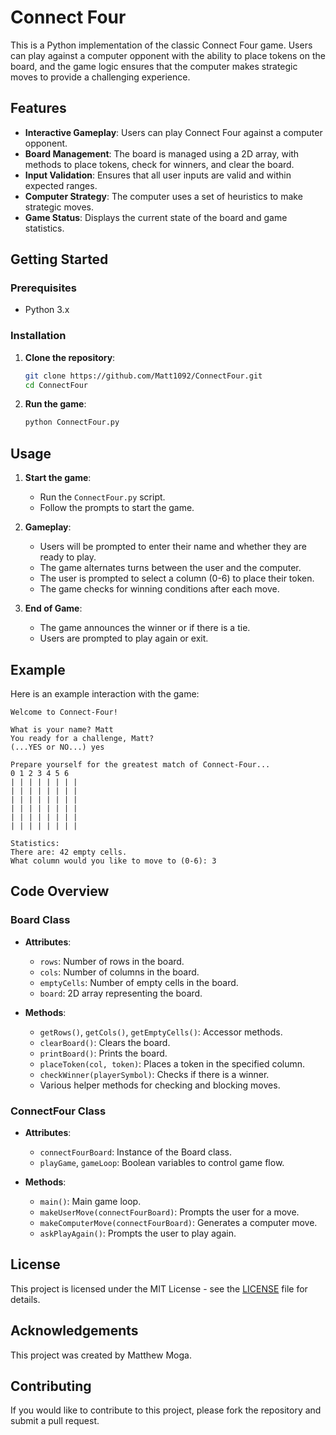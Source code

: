 # Connect Four

This is a Python implementation of the classic Connect Four game. Users can play against a computer opponent with the ability to place tokens on the board, and the game logic ensures that the computer makes strategic moves to provide a challenging experience.

## Features

- **Interactive Gameplay**: Users can play Connect Four against a computer opponent.
- **Board Management**: The board is managed using a 2D array, with methods to place tokens, check for winners, and clear the board.
- **Input Validation**: Ensures that all user inputs are valid and within expected ranges.
- **Computer Strategy**: The computer uses a set of heuristics to make strategic moves.
- **Game Status**: Displays the current state of the board and game statistics.

## Getting Started

### Prerequisites

- Python 3.x

### Installation

1. **Clone the repository**:
    ```bash
    git clone https://github.com/Matt1092/ConnectFour.git
    cd ConnectFour
    ```

2. **Run the game**:
    ```bash
    python ConnectFour.py
    ```

## Usage

1. **Start the game**:
    - Run the `ConnectFour.py` script.
    - Follow the prompts to start the game.

2. **Gameplay**:
    - Users will be prompted to enter their name and whether they are ready to play.
    - The game alternates turns between the user and the computer.
    - The user is prompted to select a column (0-6) to place their token.
    - The game checks for winning conditions after each move.

3. **End of Game**:
    - The game announces the winner or if there is a tie.
    - Users are prompted to play again or exit.

## Example

Here is an example interaction with the game:
```text
Welcome to Connect-Four!

What is your name? Matt
You ready for a challenge, Matt?
(...YES or NO...) yes

Prepare yourself for the greatest match of Connect-Four...
0 1 2 3 4 5 6
| | | | | | | |
| | | | | | | |
| | | | | | | |
| | | | | | | |
| | | | | | | |
| | | | | | | |

Statistics:
There are: 42 empty cells.
What column would you like to move to (0-6): 3
```

## Code Overview

### Board Class

- **Attributes**:
  - `rows`: Number of rows in the board.
  - `cols`: Number of columns in the board.
  - `emptyCells`: Number of empty cells in the board.
  - `board`: 2D array representing the board.

- **Methods**:
  - `getRows()`, `getCols()`, `getEmptyCells()`: Accessor methods.
  - `clearBoard()`: Clears the board.
  - `printBoard()`: Prints the board.
  - `placeToken(col, token)`: Places a token in the specified column.
  - `checkWinner(playerSymbol)`: Checks if there is a winner.
  - Various helper methods for checking and blocking moves.

### ConnectFour Class

- **Attributes**:
  - `connectFourBoard`: Instance of the Board class.
  - `playGame`, `gameLoop`: Boolean variables to control game flow.

- **Methods**:
  - `main()`: Main game loop.
  - `makeUserMove(connectFourBoard)`: Prompts the user for a move.
  - `makeComputerMove(connectFourBoard)`: Generates a computer move.
  - `askPlayAgain()`: Prompts the user to play again.


## License

This project is licensed under the MIT License - see the [LICENSE](LICENSE) file for details.

## Acknowledgements

This project was created by Matthew Moga.

## Contributing

If you would like to contribute to this project, please fork the repository and submit a pull request.
